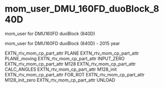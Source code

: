 # mom_user_DMU_160FD_duoBlock_840D
 mom_user for DMU160FD duoBlock (840D)

mom_user for DMU160FD duoBlock (840D) - 2015 year

EXTN_rtv_mom_cp_part_attr PLANE
EXTN_rtv_mom_cp_part_attr PLANE_moving
EXTN_rtv_mom_cp_part_attr INPUT_ZERO
EXTN_rtv_mom_cp_part_attr M128
EXTN_rtv_mom_cp_part_attr CALC_ANGLES
EXTN_rtv_mom_cp_part_attr M128_init
EXTN_rtv_mom_cp_part_attr FOR_ROT
EXTN_rtv_mom_cp_part_attr M128_init_zero
EXTN_rtv_mom_cp_part_attr UNLOAD

